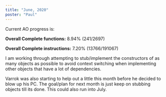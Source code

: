 ```yaml
---
title: "June, 2020"
poster: "Paul"
---
```


Current AO progress is:

**Overall Complete functions:** 8.94% (241/2697)

**Overall Complete instructions:** 7.20% (13766/191067)

I am working through attempting to stub/implement the constructors of as many objects as possible to avoid context switching when implementing other objects that have a lot of dependencies.

Varrok was also starting to help out a little this month before he decided to blow up his PC. The goal/plan for next month is just keep on stubbing objects till its done. This could also run into July.


